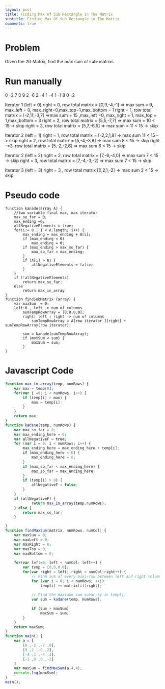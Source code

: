 ```yaml
---
layout: post
title: Finding Max Of Sub Rectangle in The Matrix
subtitle: Finding Max Of Sub Rectangle in The Matrix
comments: true
---
```


# Problem 
Given the 2D Matrix, find the max sum of sub-matrixs 

# Run manually
0   -2  7   0
9   2   -6  2
-4  1   -4  1
-1  8   0   -2

Iterator 1 (left = 0)
right = 0, row total matrix = [0,9,-4,-1]   => max sum = 9, max_left = 0, max_right=0,max_top=1,max_bottom = 1
right = 1, row total matrix = [-2,11,-3,7] =>max sum = 15  ,max_left =0, max_right = 1, max_top = 1,max_bottom = 3
right = 2, row total matrix = [5,5,-7,7] => max  sum = 10 < 15 -> skip
right = 3, row total matrix = [5,7,-6,5]    => max sum = 11 < 15 -> skip

Iterator 2 (left = 1) 
right = 1, row total matrix = [-2,2,1,8] => max sum 11 < 15 -> skip
right = 2, row total matrix = [5,-4,-3,8]  => max sum 8 < 15 -> skip
right -=3, row total matrix = [5,-2,-2,6] => max sum 6 < 15 -> skip

Iterator 2 (left = 2) 
right = 2, row total matrix = [7,-6,-4,0] => max sum 7 < 15 -> skip
right = 3, row total matrix = [7,-4,-3,-2] => max sum 7 < 15 -> skip

Iterator 3 (left = 3)
right = 3 , row total matrix [0,2,1,-2] => max sum 2 < 15 -> skip

# Pseudo code
```text
function kanade(array A) {
    //two variable final max, max iterator
    max_so_far = 0;
    max_ending =0;
    allNegativeElements = true;
    for(i:= 0 ; i < A.length; i++) {
        max_ending = max_ending + A[i];
        if (max_ending < 0) 
            max_ending = 0;
        if (max_ending > max_so_far) {
            max_so_far = max_ending;
        }
        if (A[i] > 0) {
            allNegativeElements = false;
        }
    }
    if (!allNegativeElements) 
        return max_so_far;
    else    
        return max_in_array
}
function findSubMatrix (array) {
    var maxSum  = 0;
    left:0 , left -> num of columns
        sumTempRowArray = [0,0,0,0];
        right: left ; right -> num of columns
            sumTempRowArray = A[row iterator ][right] + sumTempRowArray[row iterator];
        
        sum = kanade(sumTempRowArray);
        if (maxSum < sum) {
            maxSum = sum;
        }
}
```
# Javascript Code
```javascript
function max_in_array(temp, numRows) {
    var max = temp[0];
    for(var i =0; i < numRows; i++) {
        if (temp[i] > max) {
            max = temp[i];
        }
    }
    return max;
}
function kadane(temp, numRows) {
    var max_so_far = 0;
    var max_ending_here = 0;
    var allNegativeF = true;
    for (var i = 0; i < numRows; i++) {
        max_ending_here = max_ending_here + temp[i];
        if (max_ending_here < 0) {
            max_ending_here = 0;
        }
        if (max_so_far < max_ending_here) {
            max_so_far = max_ending_here;
        }
        if (temp[i] > 0) {
            allNegativeF = false;
        }
    }
    if (allNegativeF) {
            return max_in_array(temp,numRows);
    } else {
        return max_so_far;
    }

}
function findMaxSum(matrix, numRows, numCol) {
    var maxSum = 0;
    var maxLeft = 0;
    var maxRight = 0;
    var maxTop = 0;
    var maxBottom = 0;
    
    for(var left=0; left < numCol; left++) {
        var temp = [0,0,0,0];
        for(var right = left; right < numCol;right++) {
            // Find sum of every mini-row between left and right columns and save it into temp[]
            for (var i = 0; i < numRows; ++i)
                temp[i] += matrix[i][right];
 
            // Find the maximum sum subarray in temp[].
            var sum = kadane(temp, numRows);
 
            if (sum > maxSum)
                maxSum = sum;
        }
    }
    return maxSum;
}
function main() {
    var a = [
        [0 ,-2 ,-7 ,0],
        [9 ,2 ,-6 ,2],
        [-4 ,1 ,-4 ,1],
        [-1 ,8 ,0 ,-2]
    ]
    var maxSum = findMaxSum(a,4,4);
    console.log(maxSum);
}
main();
```

